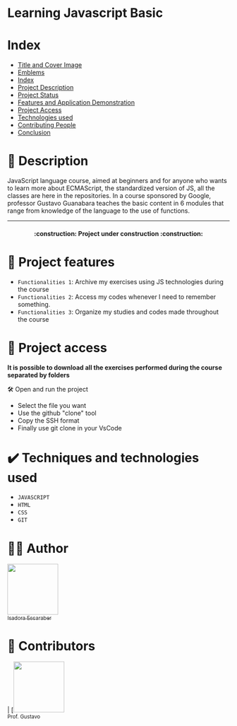 # Learning Javascript Basic

# Index

- [Title and Cover Image](#Title-and-Cover-Image)
- [Emblems](#emblems)
- [Index](#index)
- [Project Description](#project-description)
- [Project Status](#Project-Status)
- [Features and Application Demonstration](#functionalities-and-application-demonstration)
- [Project Access](#project-access)
- [Technologies used](#technologies-used)
- [Contributing People](#contributing-people)
- [Conclusion](#conclusion)

# 📖 Description

JavaScript language course, aimed at beginners and for anyone who wants to learn more about ECMAScript, the standardized version of JS, all the classes are here in the repositories. In a course sponsored by Google, professor Gustavo Guanabara teaches the basic content in 6 modules that range from knowledge of the language to the use of functions.

---

<h4 align="center"> 
    :construction:  Project under construction  :construction:
</h4>

# :hammer: Project features

- `Functionalities 1`: Archive my exercises using JS technologies during the course
- `Functionalities 2`: Access my codes whenever I need to remember something.
- `Functionalities 3`: Organize my studies and codes made throughout the course

# 📁 Project access

**It is possible to download all the exercises performed during the course separated by folders**

🛠️ Open and run the project

- Select the file you want
- Use the github "clone" tool
- Copy the SSH format
- Finally use git clone in your VsCode

# ✔️ Techniques and technologies used

- `JAVASCRIPT`
- `HTML`
- `CSS`
- `GIT`

# 👋🤓 Author

[<img loading="lazy" src="https://avatars.githubusercontent.com/u/60775472?v=4" width=115><br><sub>Isadora Escaraber</sub>](https://github.com/IsaEscaraber)

# 🤝 Contributors

| [<img loading="lazy" src="https://avatars.githubusercontent.com/u/8683378?v=4" width=115><br><sub>Prof. Gustavo

